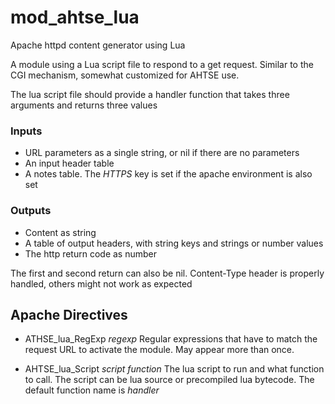 # mod_ahtse_lua

Apache httpd content generator using Lua

A module using a Lua script file to respond to a get request.  Similar to the CGI mechanism, somewhat customized for AHTSE use.

The lua script file should provide a handler function that takes three arguments and returns three values

### Inputs
* URL parameters as a single string, or nil if there are no parameters
* An input header table
* A notes table.  The *HTTPS* key is set if the apache environment is also set

### Outputs
* Content as string
* A table of output headers, with string keys and strings or number values
* The http return code as number

The first and second return can also be nil. Content-Type header is properly handled, others might not work as expected

## Apache Directives

* ATHSE_lua_RegExp _regexp_
  Regular expressions that have to match the request URL to activate the module.  May appear more than once.

* AHTSE_lua_Script _script_ _function_
  The lua script to run and what function to call.  The script can be lua source or precompiled lua bytecode.  The default function name is _handler_

